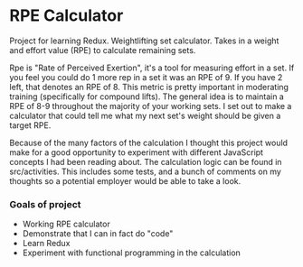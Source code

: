 # RPE Calculator

Project for learning Redux. Weightlifting set calculator. Takes in a weight and effort value (RPE) to calculate remaining sets.

Rpe is "Rate of Perceived Exertion", it's a tool for measuring effort in a set. If you feel you could do 1 more rep in a set it was an RPE of 9. If you have 2 left, that denotes an RPE of 8. This metric is pretty important in moderating training (specifically for compound lifts). The general idea is to maintain a RPE of 8-9 throughout the majority of your working sets. I set out to make a calculator that could tell me what my next set's weight should be given a target RPE.

Because of the many factors of the calculation I thought this project would make for a good opportunity to experiment with different JavaScript concepts I had been reading about. The calculation logic can be found in src/activities. This includes some tests, and a bunch of comments on my thoughts so a potential employer would be able to take a look.

### Goals of project

- Working RPE calculator
- Demonstrate that I can in fact do "code"
- Learn Redux
- Experiment with functional programming in the calculation
